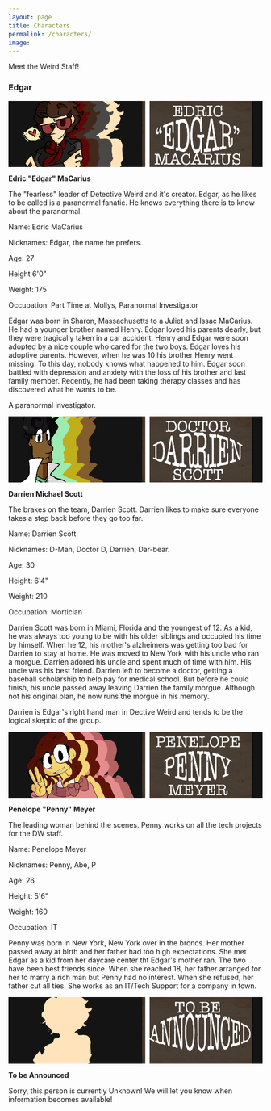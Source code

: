```yaml
---
layout: page
title: Characters
permalink: /characters/
image: 
---
```


Meet the Weird Staff!

### Edgar

<img src="/images/Edgar_Splash.png" alt="Edgar" align="center"/>

<b>Edric "Edgar" MaCarius</b>

The "fearless" leader of Detective Weird and it's creator. Edgar, as he likes to be called is a paranormal fanatic. He knows everything there is to know about the paranormal.

<p>Name: Edric MaCarius</p>
<p>Nicknames: Edgar, the name he prefers.</p>
<p>Age: 27</p>
<p>Height 6'0"</p>
<p>Weight: 175</p>
<p>Occupation: Part Time at Mollys, Paranormal Investigator</p>

Edgar was born in Sharon, Massachusetts to a Juliet and Issac MaCarius. He had a younger brother named Henry. Edgar loved his parents dearly, but they were tragically taken in a car accident. Henry and Edgar were soon adopted by a nice couple who cared for the two boys. Edgar loves his adoptive parents. However, when he was 10 his brother Henry went missing. To this day, nobody knows what happened to him. Edgar soon battled with depression and anxiety with the loss of his brother and last family member. Recently, he had been taking therapy classes and has discovered what he wants to be. 

A paranormal investigator. 


<img src="/images/Darrien_Splash.png" alt="Darrien" align="center"/>

<b>Darrien Michael Scott</b>

The brakes on the team, Darrien Scott. Darrien likes to make sure everyone takes a step back before they go too far.

<p>Name: Darrien Scott</p>
<p>Nicknames: D-Man, Doctor D, Darrien, Dar-bear.</p>
<p>Age: 30</p>
<p>Height: 6'4"</p>
<p>Weight: 210</p>
<p>Occupation: Mortician</p>

Darrien Scott was born in Miami, Florida and the youngest of 12. As a kid, he was always too young to be with his older siblings and occupied his time by himself. When he 12, his mother's alzheimers was getting too bad for Darrien to stay at home. He was moved to New York with his uncle who ran a morgue. Darrien adored his uncle and spent much of time with him. His uncle was his best friend. Darrien left to become a doctor, getting a baseball scholarship to help pay for medical school. But before he could finish, his uncle passed away leaving Darrien the family morgue. Although not his original plan, he now runs the morgue in his memory.

Darrien is Edgar's right hand man in Dective Weird and tends to be the logical skeptic of the group.

<img src="/images/Penny_Splash.png" alt="Penny" align="center"/>

<b>Penelope "Penny" Meyer</b>

The leading woman behind the scenes. Penny works on all the tech projects for the DW staff.

<p>Name: Penelope Meyer</p>
<p>Nicknames: Penny, Abe, P</p>
<p>Age: 26</p>
<p>Height: 5'6"</p>
<p>Weight: 160</p>
<p>Occupation: IT</p>

Penny was born in New York, New York over in the broncs. Her mother passed away at birth and her father had too high expectations. She met Edgar as a kid from her daycare center tht Edgar's mother ran. The two have been best friends since. When she reached 18, her father arranged for her to marry a rich man but Penny had no interest. When she refused, her father cut all ties. She works as an IT/Tech Support for a company in town. 

<img src="/images/TBA.png" alt="To be Announced" align="center"/>

<b>To be Announced </b>

Sorry, this person is currently Unknown! We will let you know when information becomes available!